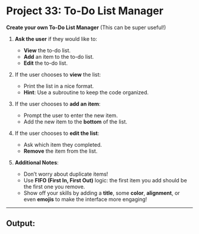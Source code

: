 # Project 33: To-Do List Manager

**Create your own To-Do List Manager** (This can be super useful!)

1. **Ask the user** if they would like to:
   - **View** the to-do list.
   - **Add** an item to the to-do list.
   - **Edit** the to-do list.

2. If the user chooses to **view** the list:
   - Print the list in a nice format.
   - **Hint**: Use a subroutine to keep the code organized.

3. If the user chooses to **add an item**:
   - Prompt the user to enter the new item.
   - Add the new item to the **bottom** of the list.

4. If the user chooses to **edit the list**:
   - Ask which item they completed.
   - **Remove** the item from the list.

5. **Additional Notes**:
   - Don’t worry about duplicate items!
   - Use **FIFO (First In, First Out)** logic: the first item you add should be the first one you remove.
   - Show off your skills by adding a **title**, some **color**, **alignment**, or even **emojis** to make the interface more engaging!


---

## Output:
